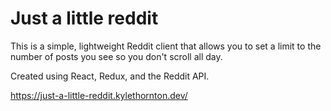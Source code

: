 # Just a little reddit

This is a simple, lightweight Reddit client that allows you to set a limit to the number of posts you see so you don't scroll all day.

Created using React, Redux, and the Reddit API.

https://just-a-little-reddit.kylethornton.dev/
